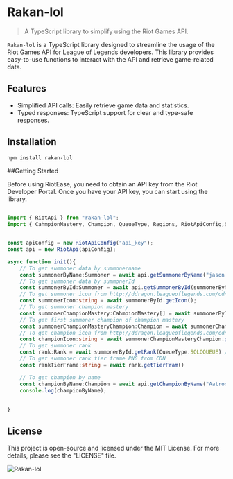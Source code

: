 # Rakan-lol

> A TypeScript library to simplify using the Riot Games API.

`Rakan-lol` is a TypeScript library designed to streamline the usage of the Riot Games API for League of Legends developers. This library provides easy-to-use functions to interact with the API and retrieve game-related data.

## Features

- Simplified API calls: Easily retrieve game data and statistics.
- Typed responses: TypeScript support for clear and type-safe responses.

## Installation

```bash
npm install rakan-lol
```

##Getting Started

Before using RiotEase, you need to obtain an API key from the Riot Developer Portal. Once you have your API key, you can start using the library.

```ts

import { RiotApi } from "rakan-lol";
import { CahmpionMastery, Champion, QueueType, Regions, RiotApiConfig,Summoner,Rank } from "rakan-lol";


const apiConfig = new RiotApiConfig("api_key");
const api = new RiotApi(apiConfig);

async function init(){
    // To get summoner data by summonername
    const summonerByName:Summoner = await api.getSummonerByName("jason dead",Regions.EUW);
    // To get summoner data by summonerId
    const summonerById:Summoner = await api.getSummonerById(summonerByName.summonerId,Regions.EUW);
    // To get summoner icon from http://ddragon.leagueoflegends.com/cdn
    const summonerIcon:string = await summonerById.getIcon();
    // To get summoner champion mastery
    const summonerChampionMastery:CahmpionMastery[] = await summonerById.getChampionMastery(); // return list
    // To get first summoner champion of champion mastery
    const summonerChampionMasteryChampion:Champion = await summonerChampionMastery[0].getCahmpion(); // return Champion
    // To get champion icon from http://ddragon.leagueoflegends.com/cdn
    const championIcon:string = await summonerChampionMasteryChampion.getIcon();
    // To get summoner rank
    const rank:Rank = await summonerById.getRank(QueueType.SOLOQUEUE) // OR QueueType.FLEX
    // To get summoner rank tier frame PNG from CDN
    const rankTierFrame:string = await rank.getTierFram()

    // To get champion by name
    const championByName:Champion = await api.getChampionByName("Aatrox");
    console.log(championByName);
    
    
}   
```
## License

This project is open-source and licensed under the MIT License. For more details, please see the "LICENSE" file.

![Rakan-lol](https://media.tenor.com/hD8Amv1_H5EAAAAd/rakan-cute.gif)

